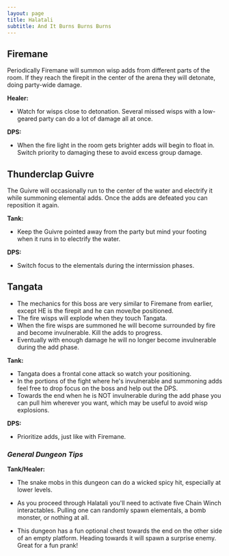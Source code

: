 ```yaml
---
layout: page
title: Halatali
subtitle: And It Burns Burns Burns
---
```


## Firemane

Periodically Firemane will summon wisp adds from different parts of the room. If they reach the firepit in the center of the arena they will detonate, doing party-wide damage.

**Healer:** 
* Watch for wisps close to detonation. Several missed wisps with a low-geared party can do a lot of damage all at once.

**DPS:** 
* When the fire light in the room gets brighter adds will begin to float in. Switch priority to damaging these to avoid excess group damage.

## Thunderclap Guivre

The Guivre will occasionally run to the center of the water and electrify it while summoning elemental adds. Once the adds are defeated you can reposition it again.

**Tank:** 
* Keep the Guivre pointed away from the party but mind your footing when it runs in to electrify the water.

**DPS:** 
* Switch focus to the elementals during the intermission phases.

## Tangata

* The mechanics for this boss are very similar to Firemane from earlier, except HE is the firepit and he can move/be positioned.
* The fire wisps will explode when they touch Tangata.
* When the fire wisps are summoned he will become surrounded by fire and become invulnerable. Kill the adds to progress.
* Eventually with enough damage he will no longer become invulnerable during the add phase.

**Tank:** 
* Tangata does a frontal cone attack so watch your positioning.
* In the portions of the fight where he's invulnerable and summoning adds feel free to drop focus on the boss and help out the DPS.
* Towards the end when he is NOT invulnerable during the add phase you can pull him wherever you want, which may be useful to avoid wisp explosions.

**DPS:** 
* Prioritize adds, just like with Firemane.

### *General Dungeon Tips*

**Tank/Healer:** 
* The snake mobs in this dungeon can do a wicked spicy hit, especially at lower levels.


* As you proceed through Halatali you'll need to activate five Chain Winch interactables. Pulling one can randomly spawn elementals, a bomb monster, or nothing at all.
* This dungeon has a fun optional chest towards the end on the other side of an empty platform. Heading towards it will spawn a surprise enemy. Great for a fun prank!
